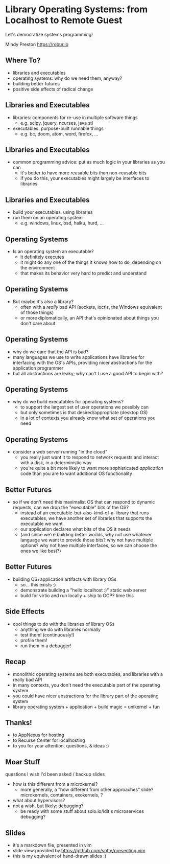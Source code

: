 # Library Operating Systems: from Localhost to Remote Guest

Let's democratize systems programming!

Mindy Preston
https://robur.io

## Where To?

* libraries and executables
* operating systems: why do we need them, anyway?
* building better futures
* positive side effects of radical change

## Libraries and Executables

* libraries: components for re-use in multiple software things
  - e.g. scipy, jquery, ncurses, java stl
* executables: purpose-built runnable things
  - e.g. bc, doom, atom, word, firefox, ...

## Libraries and Executables

* common programming advice: put as much logic in your libraries as you can
  - it's better to have more reusable bits than non-reusable bits
  - if you do this, your executables might largely be interfaces to libraries

## Libraries and Executables

* build your executables, using libraries
* run them on an operating system
  - e.g. windows, linux, bsd, haiku, hurd, ...

## Operating Systems

* Is an operating system an executable?
  - it definitely executes
  - it might do any one of the things it knows how to do, depending on the environment
  - that makes its behavior very hard to predict and understand

## Operating Systems

* But maybe it's also a library?
  - often with a *really* bad API (sockets, ioctls, the Windows equivalent of those things)
  - or more diplomatically, an API that's opinionated about things you don't care about

## Operating Systems

* why do we care that the API is bad?
* many languages we use to write applications have libraries for interfacing with the OS's APIs, providing nicer abstractions for the application programmer
* but all abstractions are leaky; why can't I use a good API to begin with?

## Operating Systems

* why do we build executables for operating systems?
  - to support the largest set of user operations we possibly can
  - but only sometimes is that desired/appropriate (desktop OS)
  - in a lot of contexts you already know what set of operations you need

## Operating Systems

* consider a web server running "in the cloud"
  - you really just want it to respond to network requests and interact with a disk, in a deterministic way
  - you're quite a bit more likely to want more sophisticated *application* code than you are to want additional OS functionality

## Better Futures

* so if we don't need this maximalist OS that can respond to dynamic requests, can we drop the "executable" bits of the OS?
  - instead of an executable-but-also-kind-of-a-library that runs executables, we have another set of libraries that supports the executable we want
  - our application declares what bits of the OS it needs
  - (and since we're building better worlds, why not use whatever language we want to provide those bits?  why not have multiple options?  why not have multiple interfaces, so we can choose the ones we like best?)

## Better Futures

* building OS+application artifacts with library OSs
  - so... this exists :)
  - demonstrate building a "hello localhost :)" static web server
  - build for virtio and run locally + ship to GCP?  time this

## Side Effects

* cool things to do with the libraries of library OSs
  - anything we do with libraries normally
  - test them! (continuously!)
  - profile them!
  - run them in a debugger!

## Recap

* monolithic operating systems are both executables, and libraries with a really bad API
* in many contexts, you don't need the executable part of the operating system
* you could have nicer abstractions for the library part of the operating system
* library operating system + application + build magic = unikernel + fun

## Thanks!

* to AppNexus for hosting
* to Recurse Center for localhosting
* to you for your attention, questions, & ideas :)

## Moar Stuff

questions I wish I'd been asked / backup slides
* how is this different from a microkernel?
  - more generally, a "how different from other approaches" slide?  microkernels, containers, exokernels, ?
* what about hypervisors?
* not a wish, but likely: debugging?
  - be ready with some stuff about solo.io/idit's microservices debugging?

## Slides

* it's a markdown file, presented in vim
* slide view provided by https://github.com/sotte/presenting.vim
* this is my equivalent of hand-drawn slides :)

